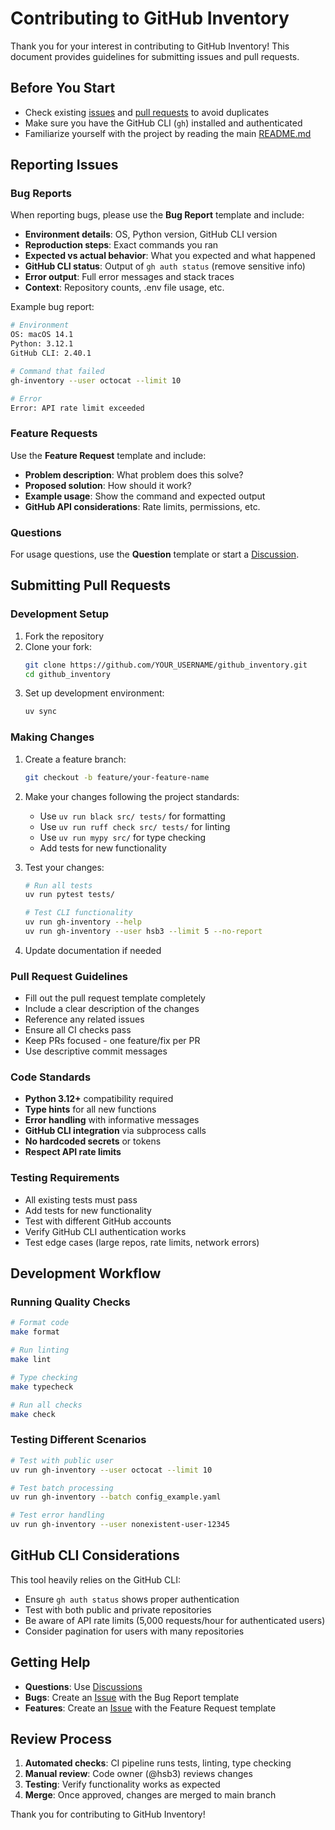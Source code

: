 # Contributing to GitHub Inventory

Thank you for your interest in contributing to GitHub Inventory! This document provides guidelines for submitting issues and pull requests.

## Before You Start

- Check existing [issues](https://github.com/hsb3/github_inventory/issues) and [pull requests](https://github.com/hsb3/github_inventory/pulls) to avoid duplicates
- Make sure you have the GitHub CLI (`gh`) installed and authenticated
- Familiarize yourself with the project by reading the main [README.md](README.md)

## Reporting Issues

### Bug Reports
When reporting bugs, please use the **Bug Report** template and include:

- **Environment details**: OS, Python version, GitHub CLI version
- **Reproduction steps**: Exact commands you ran
- **Expected vs actual behavior**: What you expected and what happened
- **GitHub CLI status**: Output of `gh auth status` (remove sensitive info)
- **Error output**: Full error messages and stack traces
- **Context**: Repository counts, .env file usage, etc.

Example bug report:
```bash
# Environment
OS: macOS 14.1
Python: 3.12.1
GitHub CLI: 2.40.1

# Command that failed
gh-inventory --user octocat --limit 10

# Error
Error: API rate limit exceeded
```

### Feature Requests
Use the **Feature Request** template and include:

- **Problem description**: What problem does this solve?
- **Proposed solution**: How should it work?
- **Example usage**: Show the command and expected output
- **GitHub API considerations**: Rate limits, permissions, etc.

### Questions
For usage questions, use the **Question** template or start a [Discussion](https://github.com/hsb3/github_inventory/discussions).

## Submitting Pull Requests

### Development Setup
1. Fork the repository
2. Clone your fork:
   ```bash
   git clone https://github.com/YOUR_USERNAME/github_inventory.git
   cd github_inventory
   ```
3. Set up development environment:
   ```bash
   uv sync
   ```

### Making Changes
1. Create a feature branch:
   ```bash
   git checkout -b feature/your-feature-name
   ```
2. Make your changes following the project standards:
   - Use `uv run black src/ tests/` for formatting
   - Use `uv run ruff check src/ tests/` for linting
   - Use `uv run mypy src/` for type checking
   - Add tests for new functionality

3. Test your changes:
   ```bash
   # Run all tests
   uv run pytest tests/
   
   # Test CLI functionality
   uv run gh-inventory --help
   uv run gh-inventory --user hsb3 --limit 5 --no-report
   ```

4. Update documentation if needed

### Pull Request Guidelines
- Fill out the pull request template completely
- Include a clear description of the changes
- Reference any related issues
- Ensure all CI checks pass
- Keep PRs focused - one feature/fix per PR
- Use descriptive commit messages

### Code Standards
- **Python 3.12+** compatibility required
- **Type hints** for all new functions
- **Error handling** with informative messages
- **GitHub CLI integration** via subprocess calls
- **No hardcoded secrets** or tokens
- **Respect API rate limits**

### Testing Requirements
- All existing tests must pass
- Add tests for new functionality
- Test with different GitHub accounts
- Verify GitHub CLI authentication works
- Test edge cases (large repos, rate limits, network errors)

## Development Workflow

### Running Quality Checks
```bash
# Format code
make format

# Run linting
make lint

# Type checking
make typecheck

# Run all checks
make check
```

### Testing Different Scenarios
```bash
# Test with public user
uv run gh-inventory --user octocat --limit 10

# Test batch processing
uv run gh-inventory --batch config_example.yaml

# Test error handling
uv run gh-inventory --user nonexistent-user-12345
```

## GitHub CLI Considerations

This tool heavily relies on the GitHub CLI:
- Ensure `gh auth status` shows proper authentication
- Test with both public and private repositories
- Be aware of API rate limits (5,000 requests/hour for authenticated users)
- Consider pagination for users with many repositories

## Getting Help

- **Questions**: Use [Discussions](https://github.com/hsb3/github_inventory/discussions)
- **Bugs**: Create an [Issue](https://github.com/hsb3/github_inventory/issues) with the Bug Report template
- **Features**: Create an [Issue](https://github.com/hsb3/github_inventory/issues) with the Feature Request template

## Review Process

1. **Automated checks**: CI pipeline runs tests, linting, type checking
2. **Manual review**: Code owner (@hsb3) reviews changes
3. **Testing**: Verify functionality works as expected
4. **Merge**: Once approved, changes are merged to main branch

Thank you for contributing to GitHub Inventory!